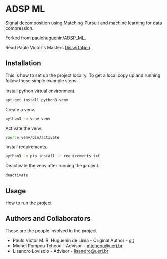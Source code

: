 # ADSP ML

Signal decomposition using Matching Pursuit and machine learning for data compression.

Forked from [paulohuguenin/ADSP_ML](https://github.com/paulohuguenin/ADSP_ML).

Read Paulo Victor's Masters [Dissertation](https://www.bdtd.uerj.br:8443/bitstream/1/20419/2/Disserta%C3%A7%C3%A3o%20-%20Paulo%20Victor%20Martins%20Rosa%20Huguenin%20de%20Lima%20-%202023%20-%20Completo.pdf).
## Installation

This is how to set up the project locally.
To get a local copy up and running follow these simple example steps.

Install python virtual environment.
```bash
apt-get install python3-venv
```

Create a venv.
```bash
python3 -m venv venv
```

Activate the venv.
```bash
source venv/bin/activate
```

Install requirements.
```bash
python3 -m pip install -r requirements.txt
```

Deactivate the venv after running the project.
```bash
deactivate
```

## Usage
How to run the project

## Authors and Collaborators
These are the people involved in the project

- Paulo Victor M. R. Huguenin de Lima - Original Author - [git](https://github.com/paulohuguenin)
- Michel Pompeu Tcheou - Advisor - mtcheou@uerj.br
- Lisandro Lovisolo - Advisor - lisandro@uerj.br